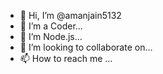 - 👋 Hi, I’m @amanjain5132
- 👀 I’m a Coder...
- 🌱 I’m Node.js...
- 💞️ I’m looking to collaborate on...
- 📫 How to reach me ...

<!---
amanjain5132/amanjain5132 is a ✨ special ✨ repository because its `README.md` (this file) appears on your GitHub profile.
You can click the Preview link to take a look at your changes.
--->
